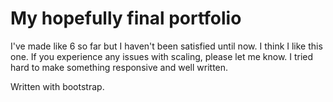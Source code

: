 # My hopefully final portfolio

I've made like 6 so far but I haven't been satisfied until now. I think I like this one. If you experience any
issues with scaling, please let me know. I tried hard to make something responsive and well written.

Written with bootstrap.